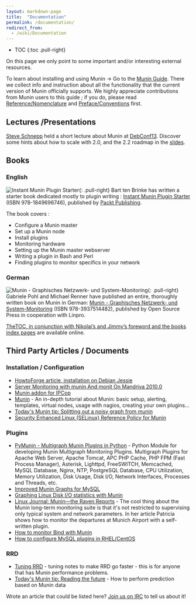 ```yaml
---
layout: markdown-page
title:  "Documentation"
permalink: /documentation/
redirect_from:
  - /wiki/Documentation
---
```


* TOC
{:toc .pull-right}

On this page we only point to some important and/or interesting external resources. 

To learn about installing and using Munin -> Go to the [Munin Guide](https://guide.munin-monitoring.org/).
There we collect info and instruction about all the functionality that the current version of Munin officially supports.
We highly appreciate contributions from Munin users to this guide ; if you do, please read [Reference/Nomenclature](https://munin.readthedocs.org/en/latest/reference/nomenclature.html)
and [Preface/Conventions](https://munin.readthedocs.org/en/latest/preface/conventions.html) first.

## Lectures /Presentations
[Steve Schnepp](/community/#steve-schnepp-developer-project-admin) held a short lecture about Munin at
[​DebConf13](https://debconf13.debconf.org/). Discover some hints about how to scale with 2.0, and the 2.2 roadmap in the
[​slides](http://snide.free.fr/munin/dc13/).

## Books

### English
![​Instant Munin Plugin Starter](/assets/img/documentation/instant-munin-plugin-starter.jpg){: .pull-right}
Bart ten Brinke has written a starter book dedicated mostly to plugin writing :
[​Instant Munin Plugin Starter](https://www.packtpub.com/networking-and-servers/instant-munin-plugin-starter-instant)
(ISBN 978-1849696746), published by ​[Packt Publishing](https://www.packtpub.com/).

The book covers :

- Configure a Munin master
- Set up a Munin node
- Install plugins
- Monitoring hardware
- Setting up the Munin master webserver
- Writing a plugin in Bash and Perl
- Finding plugins to monitor specifics in your network

### German
![Munin - Graphisches Netzwerk- und System-Monitoring](/assets/img/documentation/munin-graphisches-netzwerk-und-system-monitoring.jpg){: .pull-right}
Gabriele Pohl and Michael Renner have published an entire, thoroughly written book on Munin in German:
[Munin - Graphisches Netzwerk- und System-Monitoring](http://www.amazon.de/Munin-Graphisches-System-Monitoring-Gabriele-Pohl/dp/3937514481)
(ISBN 978-3937514482), published by ​Open Source Press in cooperation with Linpro.

[The ​TOC, in conjunction with Nikolai’s and Jimmy’s foreword and the books index pages](http://www.blickinsbuch.de/item/f1911b3f696f957f0612d3bd0c0930a1) are available online.

## Third Party Articles / Documents

### Installation / Configuration

- [HowtoForge article, installation on Debian Jessie](https://www.howtoforge.com/tutorial/server-monitoring-with-munin-and-monit-on-debian/)
- [Server Monitoring with munin And monit On Mandriva 2010.0](https://www.howtoforge.com/server-monitoring-with-munin-and-monit-on-mandriva-2010.0)
- [Munin addon for IPCop](http://www.ban-solms.de/t/IPCop-munin.html)
- [Munin](http://waste.mandragor.org/munin_tutorial/munin.html) - An in-depth tutorial about Munin: basic setup, alerting, templates, virtual nodes, usage with nagios, creating your own plugins...
- [Today's Munin tip: Splitting out a noisy graph from munin](http://ingvar.blog.linpro.no/2008/04/07/todays-munin-tip-splitting-out-a-noisy-graph-from-munin/)
- [Security Enhanced Linux (SELinux) Reference Policy for Munin](http://oss.tresys.com/docs/refpolicy/api/services_munin.html)

### Plugins

- [PyMunin - Multigraph Munin Plugins in Python](http://aouyar.github.com/PyMunin/) - Python Module for developing Munin Multigraph Monitoring Plugins. Multigraph Plugins for Apache Web Server, Apache Tomcat, APC PHP Cache, PHP FPM (Fast Process Manager), Asterisk, Lighttpd, FreeSWITCH, Memcached, MySQL Database, Nginx, NTP, PostgreSQL Database, CPU Utilization, Memory Utilization, Disk Usage, Disk I/O, Network Interfaces, Processes and Threads, etc.
- [Improved Munin Graphs for MySQL](http://oierud.net/bliki/ImprovedMuninGraphsForMySQL.html)
- [Graphing Linux Disk I/O statistics with Munin](http://blogs.amd.co.at/robe/2008/12/graphing-linux-disk-io-statistics-with-munin.html)
- [Linux Journal: Munin—the Raven Reports](http://www.linuxjournal.com/article/10248) - The cool thing about the Munin long-term monitoring suite is that it's not restricted to supervising only typical system and network parameters. In her article Patricia shows how to monitor the departures at Munich Airport with a self-written plugin.
- [How to monitor Bind with Munin](http://blog.larsstrand.no/2008/02/how-to-monitor-bind-with-munin.html)
- [How to configure MySQL plugins in RHEL/CentOS](http://www.mbrando.com/2007/08/06/how-to-get-your-mysql-munin-graphs-working/)

### RRD

- [Tuning RRD](http://oss.oetiker.ch/rrdtool-trac/wiki/TuningRRD) - tuning notes to make RRD go faster - this is for anyone that has Munin performance problems.
- [Today's Munin tip: Reading the future](http://ingvar.blog.linpro.no/2008/11/13/todays-munin-tip-reading-the-future/) - How to perform prediction based on Munin data


Wrote an article that could be listed here? [Join us on IRC](/community/#internet-relay-chat) to tell us about it!
